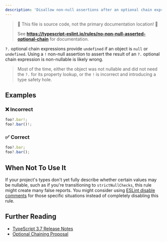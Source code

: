 ```yaml
---
description: 'Disallow non-null assertions after an optional chain expression.'
---
```


> 🛑 This file is source code, not the primary documentation location! 🛑
>
> See **https://typescript-eslint.io/rules/no-non-null-asserted-optional-chain** for documentation.

`?.` optional chain expressions provide `undefined` if an object is `null` or `undefined`.
Using a `!` non-null assertion to assert the result of an `?.` optional chain expression is non-nullable is likely wrong.

> Most of the time, either the object was not nullable and did not need the `?.` for its property lookup, or the `!` is incorrect and introducing a type safety hole.

## Examples

<!--tabs-->

### ❌ Incorrect

```ts
foo?.bar!;
foo?.bar()!;
```

### ✅ Correct

```ts
foo?.bar;
foo?.bar();
```

## When Not To Use It

If your project's types don't yet fully describe whether certain values may be nullable, such as if you're transitioning to `strictNullChecks`, this rule might create many false reports.
You might consider using [ESLint disable comments](https://eslint.org/docs/latest/use/configure/rules#using-configuration-comments-1) for those specific situations instead of completely disabling this rule.

## Further Reading

- [TypeScript 3.7 Release Notes](https://www.typescriptlang.org/docs/handbook/release-notes/typescript-3-7.html)
- [Optional Chaining Proposal](https://github.com/tc39/proposal-optional-chaining/)
